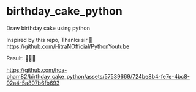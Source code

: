 # birthday_cake_python
Draw birthday cake using python

Inspired by this repo, Thanks sir 🫡 https://github.com/HitraNOfficial/PythonYoutube 

Result: 🤭👇🏻

https://github.com/hoa-pham82/birthday_cake_python/assets/57539669/724be8b4-fe7e-4bc8-92a4-5a807b6fb693

